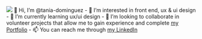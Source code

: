 <img src="https://media-exp3.licdn.com/dms/image/C4D16AQFdvAp31zsrQA/profile-displaybackgroundimage-shrink_350_1400/0/1623614372585?e=1631145600&v=beta&t=hx0qvcugDDol6KsgX1qIP15rbyK4T3Cup2gi6EiNVIY">
 👋 Hi, I’m @tania-dominguez
- 👀 I’m interested in front end, ux & ui design
- 🌱 I’m currently learning ux/ui design
- 💞️ I’m looking to collaborate in volunteer projects that allow me to gain experience and complete <a href="http://tania-dominguez.com" target="_blank">my Portfolio</a>
- 📫 You can reach me through <a href="https://www.linkedin.com/in/tania-dominguez/" target="_blank">my LinkedIn</a>

<!---
tania-dominguez/tania-dominguez is a ✨ special ✨ repository because its `README.md` (this file) appears on your GitHub profile.
You can click the Preview link to take a look at your changes.
--->
